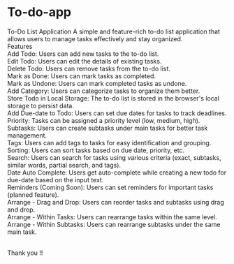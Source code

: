 # To-do-app

To-Do List Application
A simple and feature-rich to-do list application that allows users to manage tasks effectively and stay organized.
<br>
Features
<br>
Add Todo: Users can add new tasks to the to-do list.
<br>
Edit Todo: Users can edit the details of existing tasks.
<br>
Delete Todo: Users can remove tasks from the to-do list.
<br>Mark as Done: Users can mark tasks as completed.
<br>Mark as Undone: Users can mark completed tasks as undone.
<br>Add Category: Users can categorize tasks to organize them better.
<br>Store Todo in Local Storage: The to-do list is stored in the browser's local storage to persist data.
<br>Add Due-date to Todo: Users can set due dates for tasks to track deadlines.
<br>Priority: Tasks can be assigned a priority level (low, medium, high).
<br>Subtasks: Users can create subtasks under main tasks for better task management.
<br>Tags: Users can add tags to tasks for easy identification and grouping.
<br>Sorting: Users can sort tasks based on due date, priority, etc.
<br>Search: Users can search for tasks using various criteria (exact, subtasks, similar words, partial search, and tags).
<br>Date Auto Complete: Users get auto-complete while creating a new todo for due-date based on the input text.
<br>Reminders (Coming Soon): Users can set reminders for important tasks (planned feature).
<br>Arrange - Drag and Drop: Users can reorder tasks and subtasks using drag and drop.
<br>Arrange - Within Tasks: Users can rearrange tasks within the same level.
<br>Arrange - Within Subtasks: Users can rearrange subtasks under the same main task.

<br>
Thank you !!
